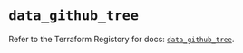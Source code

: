 # `data_github_tree`

Refer to the Terraform Registory for docs: [`data_github_tree`](https://registry.terraform.io/providers/integrations/github/5.37.0/docs/data-sources/tree).
